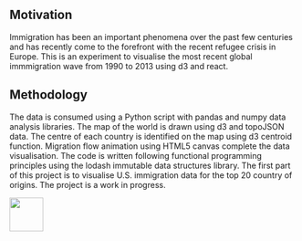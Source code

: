 ## Motivation

Immigration has been an important phenomena over the past few centuries and has recently come to the forefront with the recent refugee crisis in Europe. This is an experiment to visualise the most recent global immmigration wave from 1990 to 2013 using d3 and react.

## Methodology

The data is consumed using a Python script with pandas and numpy data analysis libraries. The map of the world is drawn using d3 and topoJSON data. The centre of each country is identified on the map using d3 centroid function. Migration flow animation using HTML5 canvas complete the data visualisation. The code is written following functional programming principles using the lodash immutable data structures library. The first part of this project is to visualise U.S. immigration data for the top 20 country of origins. The project is a work in progress.

<a href='http://www.recurse.com' title='Made with love at the Recurse Center'><img src='https://cloud.githubusercontent.com/assets/2883345/11322972/9e553260-910b-11e5-8de9-a5bf00c352ef.png' height='59px'/></a>
